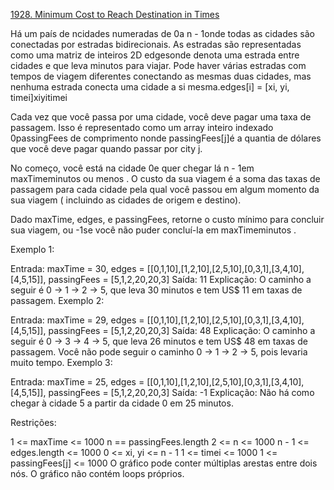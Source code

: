 [1928. Minimum Cost to Reach Destination in Times](https://leetcode.com/problems/minimum-cost-to-reach-destination-in-time/description/?envType=problem-list-v2&envId=graph&difficulty=HARD)

Há um país de ncidades numeradas de 0a n - 1onde todas as cidades são conectadas por estradas bidirecionais. As estradas são representadas como uma matriz de inteiros 2D edgesonde denota uma estrada entre cidades e que leva minutos para viajar. Pode haver várias estradas com tempos de viagem diferentes conectando as mesmas duas cidades, mas nenhuma estrada conecta uma cidade a si mesma.edges[i] = [xi, yi, timei]xiyitimei

Cada vez que você passa por uma cidade, você deve pagar uma taxa de passagem. Isso é representado como um array inteiro indexado 0passingFees de comprimento nonde passingFees[j]é a quantia de dólares que você deve pagar quando passar por city j.

No começo, você está na cidade 0e quer chegar lá n - 1em maxTimeminutos ou menos . O custo da sua viagem é a soma das taxas de passagem para cada cidade pela qual você passou em algum momento da sua viagem ( incluindo as cidades de origem e destino).

Dado maxTime, edges, e passingFees, retorne o custo mínimo para concluir sua viagem, ou -1se você não puder concluí-la em maxTimeminutos .

Exemplo 1:

Entrada: maxTime = 30, edges = [[0,1,10],[1,2,10],[2,5,10],[0,3,1],[3,4,10],[4,5,15]], passingFees = [5,1,2,20,20,3]
Saída: 11
Explicação: O caminho a seguir é 0 -> 1 -> 2 -> 5, que leva 30 minutos e tem US$ 11 em taxas de passagem.
Exemplo 2:

Entrada: maxTime = 29, edges = [[0,1,10],[1,2,10],[2,5,10],[0,3,1],[3,4,10],[4,5,15]], passingFees = [5,1,2,20,20,3]
Saída: 48
Explicação: O caminho a seguir é 0 -> 3 -> 4 -> 5, que leva 26 minutos e tem US$ 48 em taxas de passagem.
Você não pode seguir o caminho 0 -> 1 -> 2 -> 5, pois levaria muito tempo.
Exemplo 3:

Entrada: maxTime = 25, edges = [[0,1,10],[1,2,10],[2,5,10],[0,3,1],[3,4,10],[4,5,15]], passingFees = [5,1,2,20,20,3]
Saída: -1
Explicação: Não há como chegar à cidade 5 a partir da cidade 0 em 25 minutos.

Restrições:

1 <= maxTime <= 1000
n == passingFees.length
2 <= n <= 1000
n - 1 <= edges.length <= 1000
0 <= xi, yi <= n - 1
1 <= timei <= 1000
1 <= passingFees[j] <= 1000
O gráfico pode conter múltiplas arestas entre dois nós.
O gráfico não contém loops próprios.
